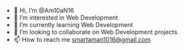 - 👋 Hi, I’m @Am10aN16
- 👀 I’m interested in Web Development 
- 🌱 I’m currently learning Web Development 
- 💞️ I’m looking to collaborate on Web Development projects 
- 📫 How to reach me smartaman1016@gmail.com 

<!---
Am10aN16/Am10aN16 is a ✨ special ✨ repository because its `README.md` (this file) appears on your GitHub profile.
You can click the Preview link to take a look at your changes.
--->
